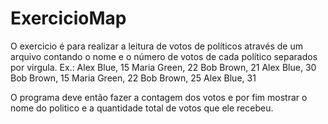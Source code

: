 # ExercicioMap
O exercicio é para realizar a leitura de votos de políticos através de um arquivo contando o nome e o número de votos de cada político separados por virgula.
Ex.: 
Alex Blue, 15
Maria Green, 22
Bob Brown, 21
Alex Blue, 30
Bob Brown, 15
Maria Green, 22
Bob Brown, 25
Alex Blue, 31

O programa deve então fazer a contagem dos votos e por fim mostrar o nome do politico e a quantidade total de votos que ele recebeu.
